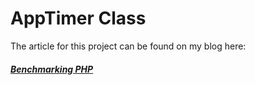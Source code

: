 # AppTimer Class

The article for this project can be found on my blog here: 
##### [Benchmarking PHP](https://geekgirljoy.wordpress.com/2018/04/21/benchmarking-php/)
